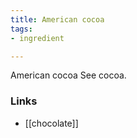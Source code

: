```yaml
---
title: American cocoa
tags:
- ingredient

---
```

American cocoa See cocoa.

### Links

* [[chocolate]]
